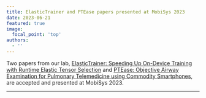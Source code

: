 ```yaml
---
title: ElasticTrainer and PTEase papers presented at MobiSys 2023
date: 2023-06-21
featured: true
image:
  focal_point: 'top'
authors:
  - ''
---
```


Two papers from our lab, [ElasticTrainer: Speeding Up On-Device Training with Runtime Elastic Tensor Selection](/publication/2023-elastictrainer/) and [PTEase: Objective Airway Examination for Pulmonary Telemedicine using Commodity Smartphones](/publication/2023-ptease/), are accepted and presented at MobiSys 2023.

<!--more-->

----------
